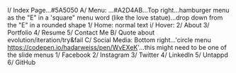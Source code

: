 I/ Index Page...#5A5050
    A/ Menu: ...#A2D4AB...Top right...hamburger menu as the "E" in a 'square" menu word (like the love statue)...drop down from the "E" in a rounded shape
        1/ Home: normal text
            i/ Hover:
        2/ About
        3/ Portfolio
        4/ Resume
        5/ Contact Me
    B/ Quote about evolution/iteration/try&fail
    C/ Social Media: Bottom right...'circle menu <https://codepen.io/hadarweiss/pen/WvEXeK>'...this might need to be one of the slide menus
        1/ Facebook
        2/ Instagram
        3/ Twitter
        4/ LinkedIn
        5/ Untappd
        6/ GitHub